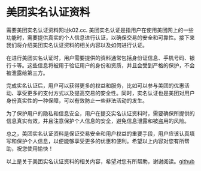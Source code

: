 # 美团实名认证资料

需要美团实名认证资料网址k02.cc. 美团实名认证是指用户在使用美团网上的一些功能时，需要提供真实的个人信息进行认证，以确保交易的安全和可靠性。接下来我们将介绍美团实名认证资料的相关内容以及如何进行认证。

在进行美团实名认证时，用户需要提供的资料通常包括身份证信息、手机号码、银行卡等。这些信息将被用于验证用户的身份和资质，并且会受到严格的保护，不会被泄露给第三方。

完成实名认证后，用户可以获得更多的权益和服务，比如可以参与美团的优惠活动、享受更多的支付方式以及提高交易的安全性。同时，实名认证也是美团对用户身份真实性的一种保障，可以有效防止一些非法活动的发生。

为了保护用户的隐私和信息安全，用户在提交实名认证资料时，需要确保所提供的信息真实有效，并且注意保护个人信息的安全，避免信息泄露和被盗用的风险。

总之，美团实名认证资料是保证交易安全和用户权益的重要手段，用户应该认真填写和保护个人信息，以便能够享受更多的优惠和便利。希望以上内容对您有所帮助，祝您使用愉快！

以上是关于美团实名认证资料的相关内容，希望对您有所帮助，谢谢阅读。[github](https://github.com)